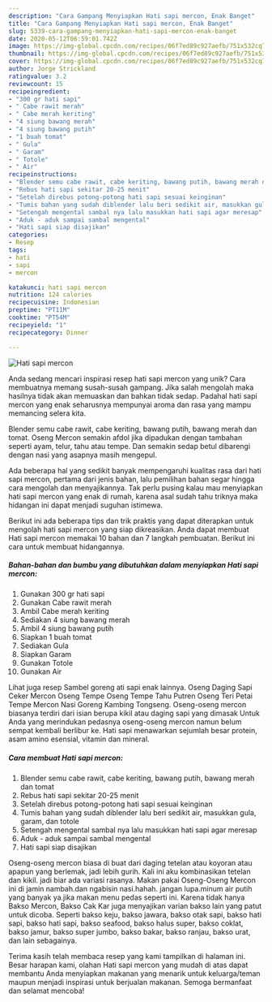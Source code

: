 ```yaml
---
description: "Cara Gampang Menyiapkan Hati sapi mercon, Enak Banget"
title: "Cara Gampang Menyiapkan Hati sapi mercon, Enak Banget"
slug: 5339-cara-gampang-menyiapkan-hati-sapi-mercon-enak-banget
date: 2020-05-12T06:59:01.742Z
image: https://img-global.cpcdn.com/recipes/06f7ed89c927aefb/751x532cq70/hati-sapi-mercon-foto-resep-utama.jpg
thumbnail: https://img-global.cpcdn.com/recipes/06f7ed89c927aefb/751x532cq70/hati-sapi-mercon-foto-resep-utama.jpg
cover: https://img-global.cpcdn.com/recipes/06f7ed89c927aefb/751x532cq70/hati-sapi-mercon-foto-resep-utama.jpg
author: Jorge Strickland
ratingvalue: 3.2
reviewcount: 15
recipeingredient:
- "300 gr hati sapi"
- " Cabe rawit merah"
- " Cabe merah keriting"
- "4 siung bawang merah"
- "4 siung bawang putih"
- "1 buah tomat"
- " Gula"
- " Garam"
- " Totole"
- " Air"
recipeinstructions:
- "Blender semu cabe rawit, cabe keriting, bawang putih, bawang merah dan tomat"
- "Rebus hati sapi sekitar 20-25 menit"
- "Setelah direbus potong-potong hati sapi sesuai keinginan"
- "Tumis bahan yang sudah diblender lalu beri sedikit air, masukkan gula, garam, dan totole"
- "Setengah mengental sambal nya lalu masukkan hati sapi agar meresap"
- "Aduk - aduk sampai sambal mengental"
- "Hati sapi siap disajikan"
categories:
- Resep
tags:
- hati
- sapi
- mercon

katakunci: hati sapi mercon 
nutrition: 124 calories
recipecuisine: Indonesian
preptime: "PT11M"
cooktime: "PT54M"
recipeyield: "1"
recipecategory: Dinner

---
```



![Hati sapi mercon](https://img-global.cpcdn.com/recipes/06f7ed89c927aefb/751x532cq70/hati-sapi-mercon-foto-resep-utama.jpg)

Anda sedang mencari inspirasi resep hati sapi mercon yang unik? Cara membuatnya memang susah-susah gampang. Jika salah mengolah maka hasilnya tidak akan memuaskan dan bahkan tidak sedap. Padahal hati sapi mercon yang enak seharusnya mempunyai aroma dan rasa yang mampu memancing selera kita.

Blender semu cabe rawit, cabe keriting, bawang putih, bawang merah dan tomat. Oseng Mercon semakin afdol jika dipadukan dengan tambahan seperti ayam, telur, tahu atau tempe. Dan semakin sedap betul dibarengi dengan nasi yang asapnya masih mengepul.

Ada beberapa hal yang sedikit banyak mempengaruhi kualitas rasa dari hati sapi mercon, pertama dari jenis bahan, lalu pemilihan bahan segar hingga cara mengolah dan menyajikannya. Tak perlu pusing kalau mau menyiapkan hati sapi mercon yang enak di rumah, karena asal sudah tahu triknya maka hidangan ini dapat menjadi suguhan istimewa.


Berikut ini ada beberapa tips dan trik praktis yang dapat diterapkan untuk mengolah hati sapi mercon yang siap dikreasikan. Anda dapat membuat Hati sapi mercon memakai 10 bahan dan 7 langkah pembuatan. Berikut ini cara untuk membuat hidangannya.

<!--inarticleads1-->

##### Bahan-bahan dan bumbu yang dibutuhkan dalam menyiapkan Hati sapi mercon:

1. Gunakan 300 gr hati sapi
1. Gunakan  Cabe rawit merah
1. Ambil  Cabe merah keriting
1. Sediakan 4 siung bawang merah
1. Ambil 4 siung bawang putih
1. Siapkan 1 buah tomat
1. Sediakan  Gula
1. Siapkan  Garam
1. Gunakan  Totole
1. Gunakan  Air


Lihat juga resep Sambel goreng ati sapi enak lainnya. Oseng Daging Sapi Ceker Mercon Oseng Tempe Oseng Tempe Tahu Putren Oseng Teri Petai Tempe Mercon Nasi Goreng Kambing Tongseng. Oseng-oseng mercon biasanya terdiri dari isian berupa kikil atau daging sapi yang dimasak Untuk Anda yang merindukan pedasnya oseng-oseng mercon namun belum sempat kembali berlibur ke. Hati sapi menawarkan sejumlah besar protein, asam amino esensial, vitamin dan mineral. 

<!--inarticleads2-->

##### Cara membuat Hati sapi mercon:

1. Blender semu cabe rawit, cabe keriting, bawang putih, bawang merah dan tomat
1. Rebus hati sapi sekitar 20-25 menit
1. Setelah direbus potong-potong hati sapi sesuai keinginan
1. Tumis bahan yang sudah diblender lalu beri sedikit air, masukkan gula, garam, dan totole
1. Setengah mengental sambal nya lalu masukkan hati sapi agar meresap
1. Aduk - aduk sampai sambal mengental
1. Hati sapi siap disajikan


Oseng-oseng mercon biasa di buat dari daging tetelan atau koyoran atau apapun yang berlemak, jadi lebih gurih. Kali ini aku kombinasikan tetelan dan kikil. jadi biar ada variasi rasanya. Makan pakai Oseng-Oseng Mercon ini di jamin nambah.dan ngabisin nasi.hahah. jangan lupa.minum air putih yang banyak ya.jika makan menu pedas seperti ini. Karena tidak hanya Bakso Mercon, Bakso Cak Kar juga menyajikan varian bakso lain yang patut untuk dicoba. Seperti bakso keju, bakso jawara, bakso otak sapi, bakso hati sapi, bakso hati sapi, bakso seafood, bakso halus super, bakso coklat, bakso jamur, bakso super jumbo, bakso bakar, bakso ranjau, bakso urat, dan lain sebagainya. 

Terima kasih telah membaca resep yang kami tampilkan di halaman ini. Besar harapan kami, olahan Hati sapi mercon yang mudah di atas dapat membantu Anda menyiapkan makanan yang menarik untuk keluarga/teman maupun menjadi inspirasi untuk berjualan makanan. Semoga bermanfaat dan selamat mencoba!
